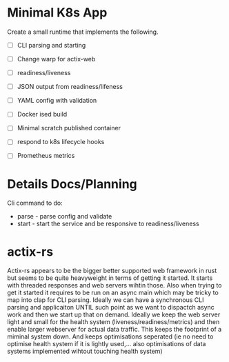 # Minimal K8s App


Create a small runtime that implements the following.
 * [ ] CLI parsing and starting
 * [ ] Change warp for actix-web
 * [ ] readiness/liveness
 * [ ] JSON output from readiness/lifeness
 * [ ] YAML config with validation
 * [ ] Docker ised build
 * [ ] Minimal scratch published container
 * [ ] respond to k8s lifecycle hooks
 * [ ] Prometheus metrics


# Details Docs/Planning

Cli command to do:

* parse - parse config and validate
* start - start the service and be responsive to readiness/liveness

# actix-rs

Actix-rs appears to be the bigger better supported web framework in rust but seems to be quite heavyweight in terms of getting it started. It starts with threaded responses and web servers wihtin those. Also when trying to get it started it requires to be run on an async main which may be tricky to map into clap for CLI parsing.
Ideally we can have a synchronous CLI parsing and applicaiton UNTIL such point as we want to dispactch async work and then we start up that on demand.
Ideally we keep the web server light and small for the health system (liveness/readiness/metrics) and then enable larger webserver for actual data traffic. This keeps the footprint of a miminal system down. And keeps optimisations seperated (ie no need to optimise health system if it is lightly used,... also optimisations of data systems implemented wihtout touching health system)

